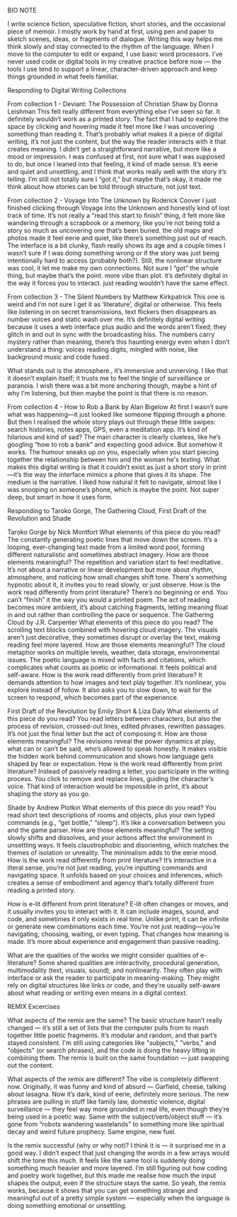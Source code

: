 BIO NOTE

I write science fiction, speculative fiction, short stories, and the occasional piece of memoir. I mostly work by hand at first, using pen and paper to sketch scenes, ideas, or fragments of dialogue. Writing this way helps me think slowly and stay connected to the rhythm of the language. When I move to the computer to edit or expand, I use basic word processors. I’ve never used code or digital tools in my creative practice before now — the tools I use tend to support a linear, character-driven approach and keep things grounded in what feels familiar.


Responding to Digital Writing Collections

From collection 1 - Deviant: The Possession of Christian Shaw by Donna Leishman
This felt really different from everything else I’ve seen so far. It definitely wouldn’t work as a printed story. 
The fact that I had to explore the space by clicking and hovering made it feel more like I was uncovering something than reading it. 
That’s probably what makes it a piece of digital writing, it’s not just the content, but the way the reader interacts with it that creates meaning. I didn’t get a straightforward narrative, but more like a mood or impression. I was confused at first, not sure what I was supposed to do, but once I leaned into that feeling, it kind of made sense. It’s eerie and quiet and unsettling, and I think that works really well with the story it’s telling. I’m still not totally sure I “got it,” but maybe that’s okay, it made me think about how stories can be told through structure, not just text.

From collection 2 - Voyage Into The Unknown by Roderick Coover
I just finished clicking through Voyage Into the Unknown and honestly kind of lost track of time. 
It’s not really a “read this start to finish” thing, it felt more like wandering through a scrapbook or a memory, like you’re not being told a story so much as uncovering one that’s been buried. the old maps and photos made it feel eerie and quiet, like there’s something just out of reach. The interface is a bit clunky, flash really shows its age and a couple times I wasn’t sure if I was doing something wrong or if the story was just being intentionally hard to access (probably both?). Still, the nonlinear structure was cool, it let me make my own connections. Not sure I “got” the whole thing, but maybe that’s the point. more vibe than plot. it’s definitely digital in the way it forces you to interact. just reading wouldn’t have the same effect.

From collection 3 - The Silent Numbers by Matthew Kirkpatrick
This one is weird and I’m not sure I get it as ‘literature’, digital or otherwise.
This feels like listening in on secret transmissions, text flickers then disappears as number voices and static wash over me. It’s definitely digital writing because it uses a web interface plus audio and the words aren’t fixed; they glitch in and out in sync with the broadcasting hiss. The numbers carry mystery rather than meaning, there’s this haunting energy even when I don’t understand a thing: voices reading digits, mingled with noise, like background music and code fused .

What stands out is the atmosphere., it’s immersive and unnerving. I like that it doesn’t explain itself; it trusts me to feel the tingle of surveillance or paranoia. I wish there was a bit more anchoring though, maybe a hint of why I’m listening,  but then maybe the point is that there is no reason.

From collection 4 - How to Rob a Bank by Alan Bigelow
At first I wasn’t sure what was happening—it just looked like someone flipping through a phone. But then I realised the whole story plays out through these little swipes: search histories, notes apps, GPS, even a meditation app. It’s kind of hilarious and kind of sad? The main character is clearly clueless, like he’s googling “how to rob a bank” and expecting good advice. But somehow it works. The humour sneaks up on you, especially when you start piecing together the relationship between him and the woman he's texting.
What makes this digital writing is that it couldn’t exist as just a short story in print—it’s the way the interface mimics a phone that gives it its shape. The medium is the narrative. I liked how natural it felt to navigate, almost like I was snooping on someone’s phone, which is maybe the point. Not super deep, but smart in how it uses form.



Responding to Taroko Gorge, The Gathering Cloud, First Draft of the Revolution and Shade

Taroko Gorge by Nick Montfort
What elements of this piece do you read?
The constantly generating poetic lines that move down the screen. It’s a looping, ever-changing text made from a limited word pool, forming different naturalistic and sometimes abstract imagery.
How are those elements meaningful?
The repetition and variation start to feel meditative. It’s not about a narrative or linear development but more about rhythm, atmosphere, and noticing how small changes shift tone. There's something hypnotic about it, it invites you to read slowly, or just observe.
How is the work read differently from print literature?
There’s no beginning or end. You can’t “finish” it the way you would a printed poem. The act of reading becomes more ambient, it’s about catching fragments, letting meaning float in and out rather than controlling the pace or sequence.
The Gathering Cloud by J.R. Carpenter
What elements of this piece do you read?
 The scrolling text blocks combined with hovering cloud imagery. The visuals aren’t just decorative, they sometimes disrupt or overlay the text, making reading feel more layered.
How are those elements meaningful?
 The cloud metaphor works on multiple levels, weather, data storage, environmental issues. The poetic language is mixed with facts and citations, which complicates what counts as poetic or informational. It feels political and self-aware.
How is the work read differently from print literature?
 It demands attention to how images and text play together. It’s nonlinear, you explore instead of follow. It also asks you to slow down, to wait for the screen to respond, which becomes part of the experience.

First Draft of the Revolution by Emily Short & Liza Daly
What elements of this piece do you read?
You read letters between characters, but also the process of revision, crossed-out lines, edited phrases, rewritten passages. It’s not just the final letter but the act of composing it.
How are those elements meaningful?
The revisions reveal the power dynamics at play, what can or can’t be said, who’s allowed to speak honestly. It makes visible the hidden work behind communication and shows how language gets shaped by fear or expectation.
How is the work read differently from print literature?
Instead of passively reading a letter, you participate in the writing process. You click to remove and replace lines, guiding the character’s voice. That kind of interaction would be impossible in print, it’s about shaping the story as you go.

Shade by Andrew Plotkin
What elements of this piece do you read?
You read short text descriptions of rooms and objects, plus your own typed commands (e.g., “get bottle,” “sleep”). It’s like a conversation between you and the game parser.
How are those elements meaningful?
The setting slowly shifts and dissolves, and your actions affect the environment in unsettling ways. It feels claustrophobic and disorienting, which matches the themes of isolation or unreality. The minimalism adds to the eerie mood.
How is the work read differently from print literature?
It’s interactive in a literal sense, you’re not just reading, you’re inputting commands and navigating space. It unfolds based on your choices and inferences, which creates a sense of embodiment and agency that’s totally different from reading a printed story.

How is e-lit different from print literature?
E-lit often changes or moves, and it usually invites you to interact with it. It can include images, sound, and code, and sometimes it only exists in real time. Unlike print, it can be infinite or generate new combinations each time. You’re not just reading—you’re navigating, choosing, waiting, or even typing. That changes how meaning is made. It’s more about experience and engagement than passive reading.

What are the qualities of the works we might consider qualities of e-literature?
Some shared qualities are interactivity, procedural generation, multimodality (text, visuals, sound), and nonlinearity. They often play with interface or ask the reader to participate in meaning-making. They might rely on digital structures like links or code, and they’re usually self-aware about what reading or writing even means in a digital context.



REMIX Excercises

What aspects of the remix are the same?
The basic structure hasn’t really changed — it’s still a set of lists that the computer pulls from to mash together little poetic fragments. It’s modular and random, and that part’s stayed consistent. I'm still using categories like "subjects," "verbs," and "objects" (or search phrases), and the code is doing the heavy lifting in combining them. The remix is built on the same foundation — just swapping out the content.

What aspects of the remix are different?
The vibe is completely different now. Originally, it was funny and kind of absurd — Garfield, cheese, talking about lasagna. Now it’s dark, kind of eerie, definitely more serious. The new phrases are pulling in stuff like family law, domestic violence, digital surveillance — they feel way more grounded in real life, even though they’re being used in a poetic way. Same with the subject/verb/object stuff — it’s gone from “robots wandering wastelands” to something more like spiritual decay and weird future prophecy. Same engine, new fuel.

Is the remix successful (why or why not)?
I think it is — it surprised me in a good way. I didn’t expect that just changing the words in a few arrays would shift the tone this much. It feels like the same tool is suddenly doing something much heavier and more layered. I’m still figuring out how coding and poetry work together, but this made me realise how much the input shapes the output, even if the structure stays the same. So yeah, the remix works, because it shows that you can get something strange and meaningful out of a pretty simple system — especially when the language is doing something emotional or unsettling.


